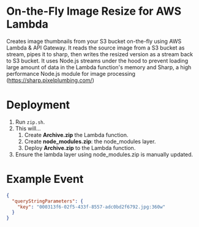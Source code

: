 # On-the-Fly Image Resize for AWS Lambda

Creates image thumbnails from your S3 bucket on-the-fly using AWS Lambda & API Gateway. It reads the source image from a S3 bucket as stream, pipes it to sharp, then writes the resized version as a stream back to S3 bucket. It uses Node.js streams under the hood to prevent loading large amount of data in the Lambda function's memory and Sharp, a high performance Node.js module for image processing (https://sharp.pixelplumbing.com/)

# Deployment

1. Run `zip.sh`.
2. This will...
   1. Create **Archive.zip** the Lambda function.
   2. Create **node_modules.zip**: the node_modules layer.
   3. Deploy **Archive.zip** to the Lambda function.
3. Ensure the lambda layer using node_modules.zip is manually updated.

# Example Event

```json
{
  "queryStringParameters": {
    "key": "000313f6-02f5-433f-8557-adc0bd2f6792.jpg:360w"
  }
}
```
